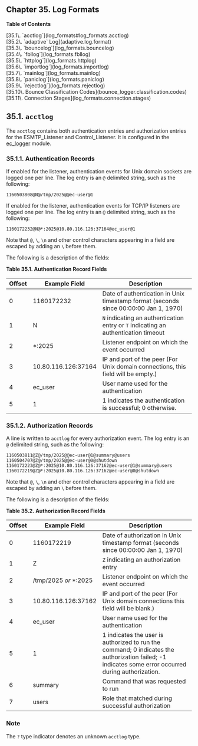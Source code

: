 ## Chapter 35. Log Formats

**Table of Contents**

<dl class="toc">

<dt>[35.1\. `acctlog`](log_formats#log_formats.acctlog)</dt>

<dt>[35.2\. `adaptive` Log](adaptive.log.format)</dt>

<dt>[35.3\. `bouncelog`](log_formats.bouncelog)</dt>

<dt>[35.4\. `fbllog`](log_formats.fbllog)</dt>

<dt>[35.5\. `httplog`](log_formats.httplog)</dt>

<dt>[35.6\. `importlog`](log_formats.importlog)</dt>

<dt>[35.7\. `mainlog`](log_formats.mainlog)</dt>

<dt>[35.8\. `paniclog`](log_formats.paniclog)</dt>

<dt>[35.9\. `rejectlog`](log_formats.rejectlog)</dt>

<dt>[35.10\. Bounce Classification Codes](bounce_logger.classification.codes)</dt>

<dt>[35.11\. Connection Stages](log_formats.connection.stages)</dt>

</dl>

## 35.1. `acctlog`

The `acctlog` contains both authentication entries and authorization entries for the ESMTP_Listener and Control_Listener. It is configured in the [ec_logger](modules.ec_logger "71.30. EC_logger – Momentum-Style Logging") module.

### 35.1.1. Authentication Records

If enabled for the listener, authentication events for Unix domain sockets are logged one per line. The log entry is an `@` delimited string, such as the following:

`1160503808@N@/tmp/2025@@ec-user@1`

If enabled for the listener, authentication events for TCP/IP listeners are logged one per line. The log entry is an `@` delimited string, such as the following:

`1160172232@N@*:2025@10.80.116.126:37164@ec_user@1`

Note that `@`, `\`, `\n` and other control characters appearing in a field are escaped by adding an `\` before them.

The following is a description of the fields:

<a name="log_formats.authentication.record.fields"></a>

**Table 35.1. Authentication Record Fields**

| Offset | Example Field | Description |
| --- | --- | --- |
| 0 | 1160172232 | Date of authentication in Unix timestamp format (seconds since 00:00:00 Jan 1, 1970) |
| 1 | N | `N` indicating an authentication entry or `T` indicating an authentication timeout |
| 2 | *:2025 | Listener endpoint on which the event occurred |
| 3 | 10.80.116.126:37164 | IP and port of the peer (For Unix domain connections, this field will be empty.) |
| 4 | ec_user | User name used for the authentication |
| 5 | 1 | 1 indicates the authentication is successful; 0 otherwise. |

### 35.1.2. Authorization Records

A line is written to `acctlog` for every authorization event. The log entry is an `@` delimited string, such as the following:

```
1160503811@Z@/tmp/2025@@ec-user@1@summary@users
1160504707@Z@/tmp/2025@@ec-user@0@shutdown
1160172223@Z@*:2025@10.80.116.126:37162@ec-user@1@summary@users
1160172219@Z@*:2025@10.80.116.126:37162@ec-user@0@shutdown
```

Note that `@`, `\`, `\n` and other control characters appearing in a field are escaped by adding an `\` before them.

The following is a description of the fields:

<a name="log_formats.authorization.record.fields"></a>

**Table 35.2. Authorization Record Fields**

| Offset | Example Field | Description |
| --- | --- | --- |
| 0 | 1160172219 | Date of authorization in Unix timestamp format (seconds since 00:00:00 Jan 1, 1970) |
| 1 | Z | `Z` indicating an authorization entry |
| 2 | /tmp/2025 *or* *:2025 | Listener endpoint on which the event occurred |
| 3 | 10.80.116.126:37162 | IP and port of the peer (For Unix domain connections this field will be blank.) |
| 4 | ec_user | User name used for the authentication |
| 5 | 1 | 1 indicates the user is authorized to run the command; 0 indicates the authorization failed; -1 indicates some error occurred during authorization. |
| 6 | summary | Command that was requested to run |
| 7 | users | Role that matched during successful authorization |

### Note

The `?` type indicator denotes an unknown `acctlog` type.
